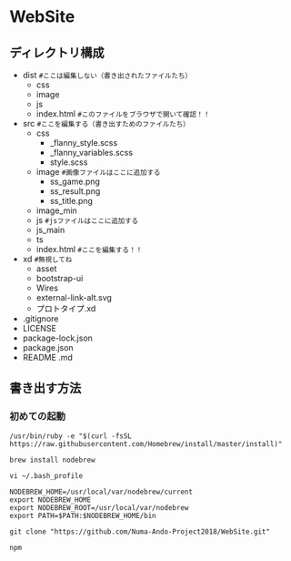 # WebSite

## ディレクトリ構成

- dist `#ここは編集しない（書き出されたファイルたち）`
  - css
  - image
  - js
  - index.html `#このファイルをブラウザで開いて確認！！`
- src `#ここを編集する（書き出すためのファイルたち）`
  - css
    - _flanny_style.scss
    - _flanny_variables.scss
    - style.scss
  - image `#画像ファイルはここに追加する`
    - ss_game.png
    - ss_result.png
    - ss_title.png
  - image_min
  - js `#jsファイルはここに追加する`
  - js_main
  - ts
  - index.html `#ここを編集する！！`
- xd `#無視してね`
  - asset
  - bootstrap-ui
  - Wires
  - external-link-alt.svg
  - プロトタイプ.xd
- .gitignore
- LICENSE
- package-lock.json
- package.json
- README .md

## 書き出す方法

### 初めての起動

``` terminal
/usr/bin/ruby -e "$(curl -fsSL https://raw.githubusercontent.com/Homebrew/install/master/install)"
```

```
brew install nodebrew
```

```
vi ~/.bash_profile
```

```
NODEBREW_HOME=/usr/local/var/nodebrew/current
export NODEBREW_HOME
export NODEBREW_ROOT=/usr/local/var/nodebrew
export PATH=$PATH:$NODEBREW_HOME/bin
```

```
git clone "https://github.com/Numa-Ando-Project2018/WebSite.git"
```
```
npm 
```